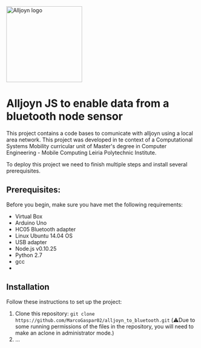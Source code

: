 <img src="https://github.com/MarcoGaspar02/alljoyn_to_bluetooth/assets/122706382/2edbe445-2451-414b-b7d2-7ab89d9bd21b" alt="Alljoyn logo" width="200px">

# Alljoyn JS to enable data from a bluetooth node sensor


This project contains a code bases to comunicate with alljoyn using a local area network.
This project was developed in te context of a Computational Systems Mobility curricular unit of Master's degree in Computer Engineering - Mobile Computing Leiria Polytechnic Institute.


To deploy this project we need to finish multiple steps and install several prerequisites.
## Prerequisites:
Before you begin, make sure you have met the following requirements:
- Virtual Box
- Arduino Uno
- HC05 Bluetooth adapter 
- Linux Ubuntu 14.04 OS
- USB adapter 
- Node.js v0.10.25
- Python 2.7
- gcc
- 

## Installation

Follow these instructions to set up the project:
1. Clone this repository: `git clone https://github.com/MarcoGaspar02/alljoyn_to_bluetooth.git` (⚠️Due to some running permissions of the files in the repository, you will need to make an aclone in administrator mode.)
2. ...
